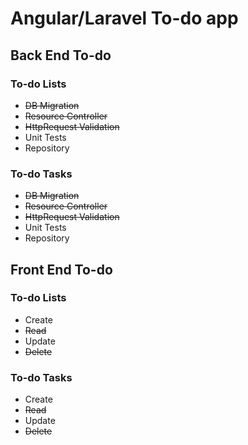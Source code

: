 # Angular/Laravel To-do app

## Back End To-do

### To-do Lists

* ~~DB Migration~~
* ~~Resource Controller~~
* ~~HttpRequest Validation~~
* Unit Tests
* Repository

### To-do Tasks

* ~~DB Migration~~
* ~~Resource Controller~~
* ~~HttpRequest Validation~~
* Unit Tests
* Repository

## Front End To-do

### To-do Lists

* Create
* ~~Read~~
* Update
* ~~Delete~~

### To-do Tasks

* Create
* ~~Read~~
* Update
* ~~Delete~~